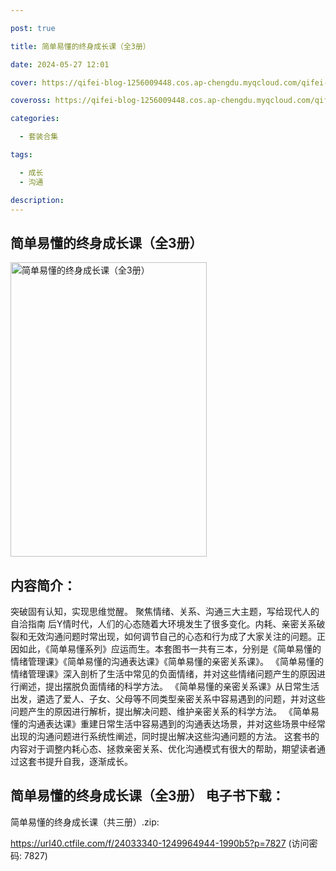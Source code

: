 ```yaml
---

post: true

title: 简单易懂的终身成长课（全3册）

date: 2024-05-27 12:01

cover: https://qifei-blog-1256009448.cos.ap-chengdu.myqcloud.com/qifei-blog/66260c800ea9cb14034b6d87.jpg

coveross: https://qifei-blog-1256009448.cos.ap-chengdu.myqcloud.com/qifei-blog/66260c800ea9cb14034b6d87.jpg

categories:

  - 套装合集

tags:

  - 成长
  - 沟通

description:
---
```


## 简单易懂的终身成长课（全3册）
<img alt="简单易懂的终身成长课（全3册） " class="aligncenter loaded" data-was-processed="true" decoding="async" fetchpriority="high" height="471" src="https://qifei-blog-1256009448.cos.ap-chengdu.myqcloud.com/qifei-blog/66260c800ea9cb14034b6d87.jpg" style="cursor: zoom-in;" width="314"/>

## 内容简介：

突破固有认知，实现思维觉醒。 聚焦情绪、关系、沟通三大主题，写给现代人的自洽指南 后Y情时代，人们的心态随着大环境发生了很多变化。内耗、亲密关系破裂和无效沟通问题时常出现，如何调节自己的心态和行为成了大家关注的问题。正因如此，《简单易懂系列》应运而生。本套图书一共有三本，分别是《简单易懂的情绪管理课》《简单易懂的沟通表达课》《简单易懂的亲密关系课》。 《简单易懂的情绪管理课》深入剖析了生活中常见的负面情绪，并对这些情绪问题产生的原因进行阐述，提出摆脱负面情绪的科学方法。 《简单易懂的亲密关系课》从日常生活出发，遴选了爱人、子女、父母等不同类型亲密关系中容易遇到的问题，并对这些问题产生的原因进行解析，提出解决问题、维护亲密关系的科学方法。 《简单易懂的沟通表达课》重建日常生活中容易遇到的沟通表达场景，并对这些场景中经常出现的沟通问题进行系统性阐述，同时提出解决这些沟通问题的方法。 这套书的内容对于调整内耗心态、拯救亲密关系、优化沟通模式有很大的帮助，期望读者通过这套书提升自我，逐渐成长。

## 简单易懂的终身成长课（全3册） 电子书下载：
简单易懂的终身成长课（共三册）.zip: 

https://url40.ctfile.com/f/24033340-1249964944-1990b5?p=7827 (访问密码: 7827)
